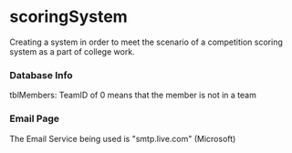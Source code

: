 # scoringSystem
Creating a system in order to meet the scenario of a competition scoring system as a part of college work.

### Database Info

tblMembers: TeamID of 0 means that the member is not in a team

### Email Page

The Email Service being used is "smtp.live.com" (Microsoft)
